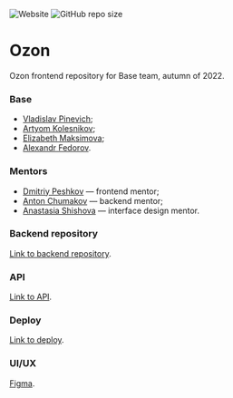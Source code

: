 ![Website](https://img.shields.io/website?up_color=red&up_message=down&url=http%3A%2F%2F89.208.198.137%3A8081%2F) ![GitHub repo size](https://img.shields.io/github/repo-size/frontend-park-mail-ru/2022_2_Base)

# Ozon

Ozon frontend repository for Base team, autumn of 2022.

### Base

* [Vladislav Pinevich](https://github.com/tUnknownLegend);
* [Artyom Kolesnikov](https://github.com/EuphoriaAbsorber);
* [Elizabeth Maksimova](https://github.com/Liza1040);
* [Alexandr Fedorov](https://github.com/thelvv).

### Mentors

* [Dmitriy Peshkov](https://github.com/DPeshkoff) — frontend mentor;
* [Anton Chumakov](https://github.com/TonyBlock) — backend mentor;
* [Anastasia Shishova](https://github.com/NellinLin) — interface design mentor.

### Backend repository
[Link to backend repository](https://github.com/go-park-mail-ru/2022_2_Base).

### API
[Link to API](http://89.208.198.137:8080/api/v1/docs/index.html).

### Deploy
[Link to deploy](https://www.reazon.ru/).

### UI/UX
[Figma](https://www.figma.com/file/50tSCBfwThZhBibCyDoQ8J/Base?node-id=884%3A2272).
